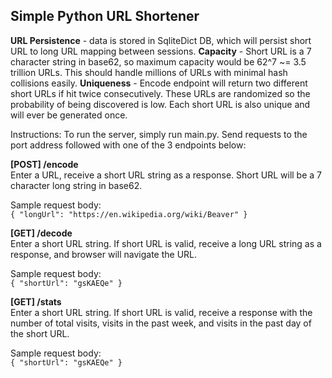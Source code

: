 **Simple Python URL Shortener**
--------------------------------

**URL Persistence** - data is stored in SqliteDict DB, which will persist short URL to long URL mapping between sessions.
**Capacity** - Short URL is a 7 character string in base62, so maximum capacity would be 62^7 ~= 3.5 trillion URLs. This should handle millions of URLs with minimal hash collisions easily.
**Uniqueness** - Encode endpoint will return two different short URLs if hit twice consecutively. These URLs are randomized so the probability of being discovered is low. Each short URL is also unique and will ever be generated once.

Instructions: To run the server, simply run main.py. Send requests to the port address followed with one of the 3 endpoints below:

**[POST] /encode** <br />
Enter a URL, receive a short URL string as a response. Short URL will be a 7 character long string in base62.

Sample request body: <br />
``{
    "longUrl": "https://en.wikipedia.org/wiki/Beaver"
}``


**[GET] /decode** <br />
Enter a short URL string. If short URL is valid, receive a long URL string as a response, and browser will navigate the URL.

Sample request body: <br />
``{
    "shortUrl": "gsKAEQe"
}``


**[GET] /stats** <br />
Enter a short URL string. If short URL is valid, receive a response with the number of total visits, visits in the past week, and visits in the past day of the short URL.

Sample request body: <br />
``{
    "shortUrl": "gsKAEQe"
}``
